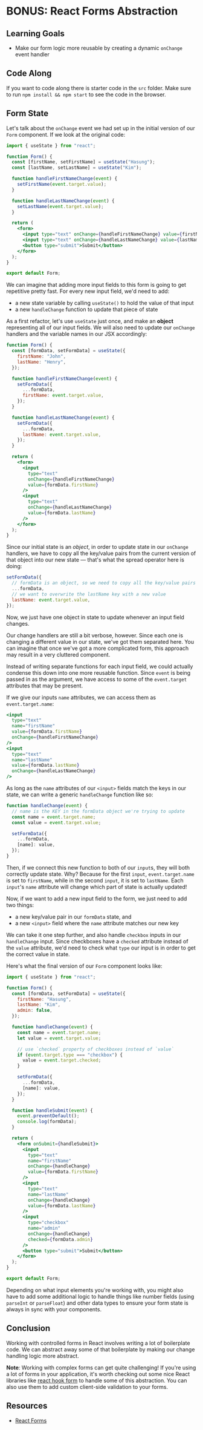 # BONUS: React Forms Abstraction

## Learning Goals

- Make our form logic more reusable by creating a dynamic `onChange` event
  handler

## Code Along

If you want to code along there is starter code in the `src` folder. Make sure
to run `npm install && npm start` to see the code in the browser.

## Form State

Let's talk about the `onChange` event we had set up in the initial version of
our `Form` component. If we look at the original code:

```jsx
import { useState } from "react";

function Form() {
  const [firstName, setFirstName] = useState("Hasung");
  const [lastName, setLastName] = useState("Kim");

  function handleFirstNameChange(event) {
    setFirstName(event.target.value);
  }

  function handleLastNameChange(event) {
    setLastName(event.target.value);
  }

  return (
    <form>
      <input type="text" onChange={handleFirstNameChange} value={firstName} />
      <input type="text" onChange={handleLastNameChange} value={lastName} />
      <button type="submit">Submit</button>
    </form>
  );
}

export default Form;
```

We can imagine that adding more input fields to this form is going to get
repetitive pretty fast. For every new input field, we'd need to add:

- a new state variable by calling `useState()` to hold the value of that input
- a new `handleChange` function to update that piece of state

As a first refactor, let's use `useState` just once, and make an **object**
representing all of our input fields. We will also need to update our `onChange`
handlers and the variable names in our JSX accordingly:

```jsx
function Form() {
  const [formData, setFormData] = useState({
    firstName: "John",
    lastName: "Henry",
  });

  function handleFirstNameChange(event) {
    setFormData({
      ...formData,
      firstName: event.target.value,
    });
  }

  function handleLastNameChange(event) {
    setFormData({
      ...formData,
      lastName: event.target.value,
    });
  }

  return (
    <form>
      <input
        type="text"
        onChange={handleFirstNameChange}
        value={formData.firstName}
      />
      <input
        type="text"
        onChange={handleLastNameChange}
        value={formData.lastName}
      />
    </form>
  );
}
```

Since our initial state is an _object_, in order to update state in our
`onChange` handlers, we have to copy all the key/value pairs from the current
version of that object into our new state — that's what the spread operator here
is doing:

```js
setFormData({
  // formData is an object, so we need to copy all the key/value pairs
  ...formData,
  // we want to overwrite the lastName key with a new value
  lastName: event.target.value,
});
```

Now, we just have one object in state to update whenever an input field changes.

Our change handlers are still a bit verbose, however. Since each one is changing
a different value in our state, we've got them separated here. You can imagine
that once we've got a more complicated form, this approach may result in a very
cluttered component.

Instead of writing separate functions for each input field, we could actually
condense this down into one more reusable function. Since `event` is being
passed in as the argument, we have access to some of the `event.target`
attributes that may be present.

If we give our inputs `name` attributes, we can access them as
`event.target.name`:

```jsx
<input
  type="text"
  name="firstName"
  value={formData.firstName}
  onChange={handleFirstNameChange}
/>
<input
  type="text"
  name="lastName"
  value={formData.lastName}
  onChange={handleLastNameChange}
/>
```

As long as the `name` attributes of our `<input>` fields match the keys in our
state, we can write a generic `handleChange` function like so:

```js
function handleChange(event) {
  // name is the KEY in the formData object we're trying to update
  const name = event.target.name;
  const value = event.target.value;

  setFormData({
    ...formData,
    [name]: value,
  });
}
```

Then, if we connect this new function to both of our `input`s, they will both
correctly update state. Why? Because for the first `input`, `event.target.name`
is set to `firstName`, while in the second `input`, it is set to `lastName`.
Each `input`'s `name` attribute will change which part of state is actually
updated!

Now, if we want to add a new input field to the form, we just need to add two
things:

- a new key/value pair in our `formData` state, and
- a new `<input>` field where the `name` attribute matches our new key

We can take it one step further, and also handle `checkbox` inputs in our
`handleChange` input. Since checkboxes have a `checked` attribute instead of the
`value` attribute, we'd need to check what `type` our input is in order to get
the correct value in state.

Here's what the final version of our `Form` component looks like:

```jsx
import { useState } from "react";

function Form() {
  const [formData, setFormData] = useState({
    firstName: "Hasung",
    lastName: "Kim",
    admin: false,
  });

  function handleChange(event) {
    const name = event.target.name;
    let value = event.target.value;

    // use `checked` property of checkboxes instead of `value`
    if (event.target.type === "checkbox") {
      value = event.target.checked;
    }

    setFormData({
      ...formData,
      [name]: value,
    });
  }

  function handleSubmit(event) {
    event.preventDefault();
    console.log(formData);
  }

  return (
    <form onSubmit={handleSubmit}>
      <input
        type="text"
        name="firstName"
        onChange={handleChange}
        value={formData.firstName}
      />
      <input
        type="text"
        name="lastName"
        onChange={handleChange}
        value={formData.lastName}
      />
      <input
        type="checkbox"
        name="admin"
        onChange={handleChange}
        checked={formData.admin}
      />
      <button type="submit">Submit</button>
    </form>
  );
}

export default Form;
```

Depending on what input elements you're working with, you might also have to add
some additional logic to handle things like number fields (using `parseInt` or
`parseFloat`) and other data types to ensure your form state is always in sync
with your components.

## Conclusion

Working with controlled forms in React involves writing a lot of boilerplate
code. We can abstract away some of that boilerplate by making our change
handling logic more abstract.

**Note**: Working with complex forms can get quite challenging! If you're using
a lot of forms in your application, it's worth checking out some nice React
libraries like [react hook form](https://react-hook-form.com/) to handle some of
this abstraction. You can also use them to add custom client-side validation to
your forms.

## Resources

- [React Forms](https://reactjs.org/docs/forms.html)
